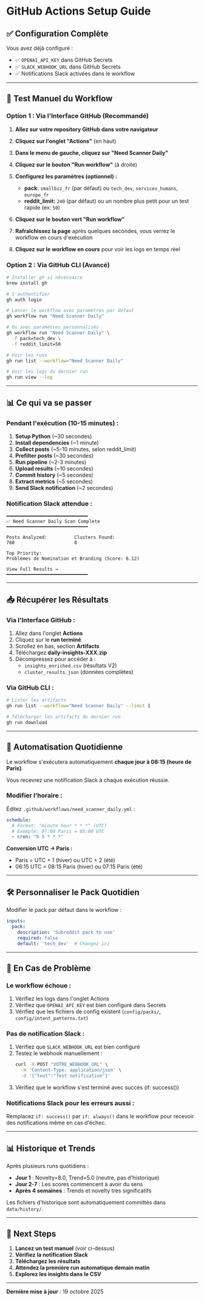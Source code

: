 # GitHub Actions Setup Guide

## ✅ Configuration Complète

Vous avez déjà configuré :
- ✅ `OPENAI_API_KEY` dans GitHub Secrets
- ✅ `SLACK_WEBHOOK_URL` dans GitHub Secrets
- ✅ Notifications Slack activées dans le workflow

---

## 🧪 Test Manuel du Workflow

### Option 1 : Via l'Interface GitHub (Recommandé)

1. **Allez sur votre repository GitHub dans votre navigateur**

2. **Cliquez sur l'onglet "Actions"** (en haut)

3. **Dans le menu de gauche, cliquez sur "Need Scanner Daily"**

4. **Cliquez sur le bouton "Run workflow"** (à droite)

5. **Configurez les paramètres (optionnel) :**
   - **pack:** `smallbiz_fr` (par défaut) ou `tech_dev`, `services_humans`, `europe_fr`
   - **reddit_limit:** `240` (par défaut) ou un nombre plus petit pour un test rapide (ex: `50`)

6. **Cliquez sur le bouton vert "Run workflow"**

7. **Rafraîchissez la page** après quelques secondes, vous verrez le workflow en cours d'exécution

8. **Cliquez sur le workflow en cours** pour voir les logs en temps réel

### Option 2 : Via GitHub CLI (Avancé)

```bash
# Installer gh si nécessaire
brew install gh

# S'authentifier
gh auth login

# Lancer le workflow avec paramètres par défaut
gh workflow run "Need Scanner Daily"

# Ou avec paramètres personnalisés
gh workflow run "Need Scanner Daily" \
  -f pack=tech_dev \
  -f reddit_limit=50

# Voir les runs
gh run list --workflow="Need Scanner Daily"

# Voir les logs du dernier run
gh run view --log
```

---

## 📊 Ce qui va se passer

### Pendant l'exécution (10-15 minutes) :

1. **Setup Python** (~30 secondes)
2. **Install dependencies** (~1 minute)
3. **Collect posts** (~5-10 minutes, selon reddit_limit)
4. **Prefilter posts** (~30 secondes)
5. **Run pipeline** (~2-3 minutes)
6. **Upload results** (~10 secondes)
7. **Commit history** (~5 secondes)
8. **Extract metrics** (~5 secondes)
9. **Send Slack notification** (~2 secondes)

### Notification Slack attendue :

```
━━━━━━━━━━━━━━━━━━━━━━━━━━━━━━
✅ Need Scanner Daily Scan Complete
━━━━━━━━━━━━━━━━━━━━━━━━━━━━━━

Posts Analyzed:          Clusters Found:
780                      8

Top Priority:
Problèmes de Nomination et Branding (Score: 6.12)

View Full Results →
━━━━━━━━━━━━━━━━━━━━━━━━━━━━━━
```

---

## 📥 Récupérer les Résultats

### Via l'Interface GitHub :

1. Allez dans l'onglet **Actions**
2. Cliquez sur le **run terminé**
3. Scrollez en bas, section **Artifacts**
4. Téléchargez **daily-insights-XXX.zip**
5. Décompressez pour accéder à :
   - `insights_enriched.csv` (résultats V2)
   - `cluster_results.json` (données complètes)

### Via GitHub CLI :

```bash
# Lister les artifacts
gh run list --workflow="Need Scanner Daily" --limit 1

# Télécharger les artifacts du dernier run
gh run download
```

---

## 🔄 Automatisation Quotidienne

Le workflow s'exécutera automatiquement **chaque jour à 08:15 (heure de Paris)**.

Vous recevrez une notification Slack à chaque exécution réussie.

### Modifier l'horaire :

Éditez `.github/workflows/need_scanner_daily.yml` :

```yaml
schedule:
  # Format: "minute hour * * *" (UTC)
  # Exemple: 07:00 Paris = 05:00 UTC
  - cron: "0 5 * * *"
```

**Conversion UTC → Paris :**
- Paris = UTC + 1 (hiver) ou UTC + 2 (été)
- 06:15 UTC = 08:15 Paris (hiver) ou 07:15 Paris (été)

---

## 🛠️ Personnaliser le Pack Quotidien

Modifier le pack par défaut dans le workflow :

```yaml
inputs:
  pack:
    description: 'Subreddit pack to use'
    required: false
    default: 'tech_dev'  # Changez ici
```

---

## 🚨 En Cas de Problème

### Le workflow échoue :

1. Vérifiez les logs dans l'onglet Actions
2. Vérifiez que `OPENAI_API_KEY` est bien configuré dans Secrets
3. Vérifiez que les fichiers de config existent (`config/packs/`, `config/intent_patterns.txt`)

### Pas de notification Slack :

1. Vérifiez que `SLACK_WEBHOOK_URL` est bien configuré
2. Testez le webhook manuellement :
   ```bash
   curl -X POST "VOTRE_WEBHOOK_URL" \
     -H 'Content-Type: application/json' \
     -d '{"text":"Test notification"}'
   ```
3. Vérifiez que le workflow s'est terminé avec succès (if: success())

### Notifications Slack pour les erreurs aussi :

Remplacez `if: success()` par `if: always()` dans le workflow pour recevoir des notifications même en cas d'échec.

---

## 📊 Historique et Trends

Après plusieurs runs quotidiens :
- **Jour 1** : Novelty=8.0, Trend=5.0 (neutre, pas d'historique)
- **Jour 2-7** : Les scores commencent à avoir du sens
- **Après 4 semaines** : Trends et novelty très significatifs

Les fichiers d'historique sont automatiquement committés dans `data/history/`.

---

## 🎯 Next Steps

1. **Lancez un test manuel** (voir ci-dessus)
2. **Vérifiez la notification Slack**
3. **Téléchargez les résultats**
4. **Attendez la première run automatique demain matin**
5. **Explorez les insights dans le CSV**

---

**Dernière mise à jour** : 19 octobre 2025
